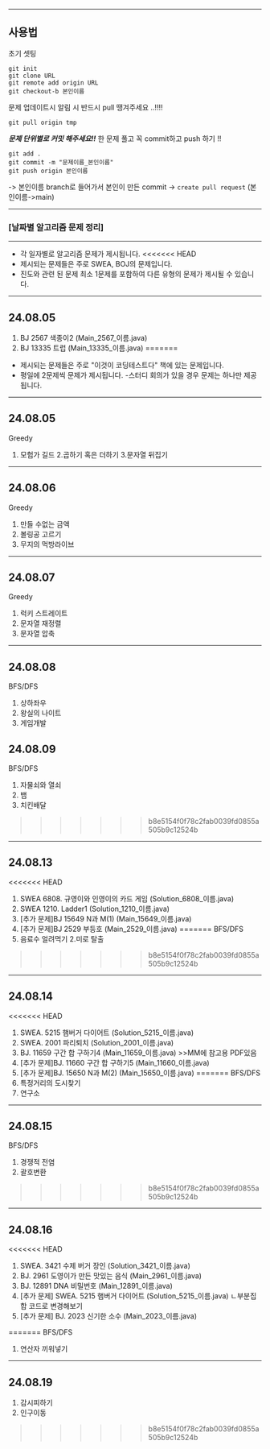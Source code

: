 
----------------
 ## 사용법

초기 셋팅

```
git init
git clone URL
git remote add origin URL
git checkout-b 본인이름
```

문제 업데이트시 알림 시 반드시 pull 땡겨주세요 ..!!!!
```
git pull origin tmp
```

***문제 단위별로 커밋 해주세요!!***
한 문제 풀고 꼭 commit하고 push 하기 !!
```
git add .
git commit -m "문제이름_본인이름"
git push origin 본인이름
```
-> 본인이름 branch로 들어가서 본인이 만든 commit -> `create pull request` (본인이름->main)

 --------------------
### [날짜별 알고리즘 문제 정리]
 --------------------

- 각 일자별로 알고리즘 문제가 제시됩니다. 
<<<<<<< HEAD
- 제시되는 문제들은 주로 SWEA, BOJ의 문제입니다. 
- 진도와 관련 된 문제 최소 1문제를 포함하여 다른 유형의 문제가 제시될 수 있습니다.

---------------------
24.08.05
---------------------
1. BJ 2567 색종이2 (Main_2567_이름.java)
2. BJ 13335 트럽 (Main_13335_이름.java)
=======
- 제시되는 문제들은 주로 "이것이 코딩테스트다" 책에 있는 문제입니다. 
- 평일에 2문제씩 문제가 제시됩니다. 
-스터디 회의가 있을 경우 문제는 하나만 제공됩니다.
---------------------
24.08.05
---------------------
Greedy
1. 모험가 길드
2.곱하기 혹은 더하기
3.문자열 뒤집기

---------------------
24.08.06
---------------------
Greedy
1. 만들 수없는 금액
2. 볼링공 고르기
3. 무지의 먹방라이브

---------------------
24.08.07
---------------------
Greedy
1. 럭키 스트레이트
2. 문자열 재정렬
3. 문자열 압축

---------------------
24.08.08
---------------------
BFS/DFS
1. 상하좌우
2. 왕실의 나이트
3. 게임개발

24.08.09
---------------------
BFS/DFS
1. 자물쇠와 열쇠
2. 뱀
3. 치킨배달
>>>>>>> b8e5154f0f78c2fab0039fd0855a505b9c12524b

---------------------
24.08.13
---------------------
<<<<<<< HEAD
1. SWEA 6808. 규영이와 인영이의 카드 게임 (Solution_6808_이름.java)
2. SWEA 1210. Ladder1 (Solution_1210_이름.java)
3. [추가 문제]BJ 15649 N과 M(1) (Main_15649_이름.java)
4. [추가 문제]BJ 2529 부등호 (Main_2529_이름.java)
=======
BFS/DFS
1. 음료수 얼려먹기
2.미로 탈출
>>>>>>> b8e5154f0f78c2fab0039fd0855a505b9c12524b

---------------------
24.08.14
---------------------
<<<<<<< HEAD
1. SWEA. 5215 햄버거 다이어트 (Solution_5215_이름.java)
2. SWEA. 2001 파리퇴치 (Solution_2001_이름.java)
3. BJ. 11659 구간 합 구하기4 (Main_11659_이름.java) >>MM에 참고용 PDF있음
4. [추가 문제]BJ. 11660 구간 합 구하기5 (Main_11660_이름.java)
5. [추가 문제]BJ. 15650 N과 M(2) (Main_15650_이름.java)
=======
BFS/DFS
1. 특정거리의 도시찾기
2. 연구소

---------------------
24.08.15
---------------------
BFS/DFS
1. 경쟁적 전염
2. 괄호변환
>>>>>>> b8e5154f0f78c2fab0039fd0855a505b9c12524b

---------------------
24.08.16
---------------------
<<<<<<< HEAD
1. SWEA. 3421 수제 버거 장인 (Solution_3421_이름.java)
2. BJ. 2961 도영이가 만든 맛있는 음식 (Main_2961_이름.java)
3. BJ. 12891 DNA 비밀번호 (Main_12891_이름.java)
4. [추가 문제] SWEA. 5215 햄버거 다이어트 (Solution_5215_이름.java) 
		ㄴ부분집합 코드로 변경해보기
5. [추가 문제] BJ. 2023 신기한 소수 (Main_2023_이름.java)

=======
BFS/DFS
1. 연산자 끼워넣기

---------------------
24.08.19
---------------------
1. 감시피하기
2. 인구이동
>>>>>>> b8e5154f0f78c2fab0039fd0855a505b9c12524b
